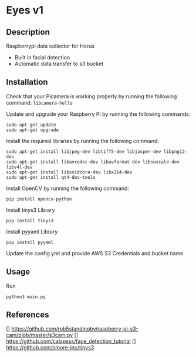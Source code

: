 # Eyes v1

## Description
Raspberrypi data collector for Horus
- Built in facial detection 
- Automatic data transfer to s3 bucket



## Installation
Check that your Picamera is working properly by running the following command:
```libcamera-hello```

Update and upgrade your Raspberry Pi by running the following commands:
```
sudo apt-get update
sudo apt-get upgrade
```

Install the required libraries by running the following command:
```
sudo apt-get install libjpeg-dev libtiff5-dev libjasper-dev libpng12-dev
sudo apt-get install libavcodec-dev libavformat-dev libswscale-dev libv4l-dev
sudo apt-get install libxvidcore-dev libx264-dev
sudo apt-get install qt4-dev-tools
```
Install OpenCV by running the following command:
```
pip install opencv-python
```

Install tinys3 Library
```
pip install tinys3
```

Install pyyaml Library
```
pip install pyyaml
```

Update the config.yml and provide AWS S3 Credentials and bucket name

## Usage

Run
```
python3 main.py
```


## References
[] https://github.com/rob5standingby/raspberry-pi-s3-cam/blob/master/s3cam.py
[] https://github.com/calapsss/face_detection_tutorial
[] https://github.com/smore-inc/tinys3

